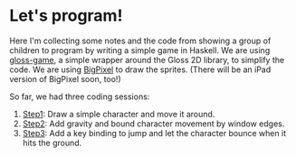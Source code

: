 Let's program!
==============

Here I'm collecting some notes and the code from showing a group of children to program by writing a simple game in Haskell. We are using [gloss-game](http://github.com/mchakravarty/gloss-game), a simple wrapper around the Gloss 2D library, to simplify the code. We are using [BigPixel](http://github.com/mchakravarty/BigPixel) to draw the sprites. (There will be an iPad version of BigPixel soon, too!)

So far, we had three coding sessions:

 1. [Step1](https://github.com/mchakravarty/lets-program/tree/master/step1): Draw a simple character and move it around.
 2. [Step2](https://github.com/mchakravarty/lets-program/tree/master/step2): Add gravity and bound character movement by window edges.
 3. [Step3](https://github.com/mchakravarty/lets-program/tree/master/step3): Add a key binding to jump and let the character bounce when it hits the ground.
